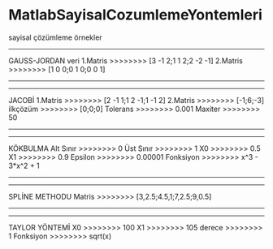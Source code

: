 MatlabSayisalCozumlemeYontemleri
================================
sayisal çözümleme örnekler
**********************************************
GAUSS-JORDAN  	veri
1.Matris >>>>>>>>       [3 -1 2;1 1 2;2 -2 -1]
2.Matris >>>>>>>>       [1 0 0;0 1 0;0 0 1]
***********************************************

***********************************************
JACOBİ
1.Matris >>>>>>>>       [2 -1 1;1 2 -1;1 -1 2]
2.Matris >>>>>>>>       [-1;6;-3]
ilkçözüm >>>>>>>>       [0;0;0]
Tolerans >>>>>>>>       0.001
Maxiter  >>>>>>>>       50
***********************************************

***********************************************
KÖKBULMA
Alt Sınır >>>>>>>>       0
Üst Sınır >>>>>>>>       1
X0        >>>>>>>>       0.5
X1        >>>>>>>>       0.9
Epsilon   >>>>>>>>       0.00001
Fonksiyon >>>>>>>>       x^3 - 3*x^2 + 1
***********************************************

***********************************************
SPLİNE METHODU
Matris >>>>>>>>       [3,2.5;4.5,1;7,2.5;9,0.5]
***********************************************

***********************************************
TAYLOR YÖNTEMİ
X0        >>>>>>>>       100
X1        >>>>>>>>       105
derece    >>>>>>>>       1
Fonksiyon >>>>>>>>       sqrt(x)



